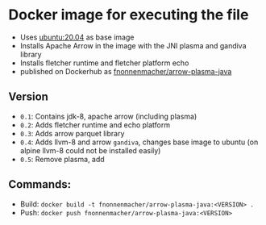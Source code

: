 # Docker image for executing the file
 
* Uses [ubuntu:20.04](https://hub.docker.com/_/ubuntu) as base image
* Installs Apache Arrow in the image with the JNI plasma and gandiva library
* Installs fletcher runtime and fletcher platform echo
* published on Dockerhub as [fnonnenmacher/arrow-plasma-java](https://hub.docker.com/r/fnonnenmacher/arrow-plasma-java)

## Version
* `0.1`: Contains jdk-8, apache arrow (including plasma)
* `0.2`: Adds fletcher runtime and echo platform 
* `0.3`: Adds arrow parquet library
* `0.4`: Adds llvm-8 and arrow `gandiva`, changes base image to ubuntu (on alpine llvm-8 could not be installed easily)
* `0.5`: Remove plasma, add  

## Commands:
* Build: `docker build -t fnonnenmacher/arrow-plasma-java:<VERSION> .`
* Push: `docker push fnonnenmacher/arrow-plasma-java:<VERSION>`